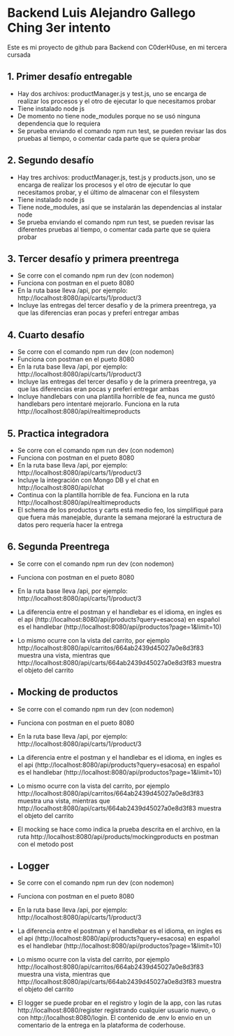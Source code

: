 
# Backend Luis Alejandro Gallego Ching 3er intento

Este es mi proyecto de github para Backend con C0derH0use, en mi tercera cursada

## 1. Primer desafío entregable

- Hay dos archivos: productManager.js y test.js, uno se encarga de realizar los procesos y el otro de ejecutar lo que necesitamos probar
- Tiene instalado node js
- De momento no tiene node_modules porque no se usó ninguna dependencia que lo requiera
- Se prueba enviando el comando npm run test, se pueden revisar las dos pruebas al tiempo, o comentar cada parte que se quiera probar

## 2. Segundo desafío

- Hay tres archivos: productManager.js, test.js y products.json, uno se encarga de realizar los procesos y el otro de ejecutar lo que necesitamos probar, y el último de almacenar con el filesystem
- Tiene instalado node js
- Tiene node_modules, así que se instalarán las dependencias al instalar node
- Se prueba enviando el comando npm run test, se pueden revisar las diferentes pruebas al tiempo, o comentar cada parte que se quiera probar

## 3. Tercer desafío y primera preentrega

- Se corre con el comando npm run dev (con nodemon)
- Funciona con postman en el pueto 8080
- En la ruta base lleva /api, por ejemplo: http://localhost:8080/api/carts/1/product/3
- Incluye las entregas del tercer desafío y de la primera preentrega, ya que las diferencias eran pocas y preferí entregar ambas

## 4. Cuarto desafío

- Se corre con el comando npm run dev (con nodemon)
- Funciona con postman en el pueto 8080
- En la ruta base lleva /api, por ejemplo: http://localhost:8080/api/carts/1/product/3
- Incluye las entregas del tercer desafío y de la primera preentrega, ya que las diferencias eran pocas y preferí entregar ambas
- Incluye handlebars con una plantilla horrible de fea, nunca me gustó handlebars pero intentaré mejorarlo. Funciona en la ruta http://localhost:8080/api/realtimeproducts

## 5. Practica integradora

- Se corre con el comando npm run dev (con nodemon)
- Funciona con postman en el pueto 8080
- En la ruta base lleva /api, por ejemplo: http://localhost:8080/api/carts/1/product/3
- Incluye la integración con Mongo DB y el chat en http://localhost:8080/api/chat
- Continua con la plantilla horrible de fea. Funciona en la ruta http://localhost:8080/api/realtimeproducts
- El schema de los productos y carts está medio feo, los simplifiqué para que fuera más manejable, durante la semana mejoraré la estructura de datos pero requería hacer la entrega

## 6. Segunda Preentrega

- Se corre con el comando npm run dev (con nodemon)
- Funciona con postman en el pueto 8080
- En la ruta base lleva /api, por ejemplo: http://localhost:8080/api/carts/1/product/3
- La diferencia entre el postman y el handlebar es el idioma, en ingles es el api (http://localhost:8080/api/products?query=esacosa) en español es el handlebar (http://localhost:8080/api/productos?page=1&limit=10)
- Lo mismo ocurre con la vista del carrito, por ejemplo http://localhost:8080/api/carritos/664ab2439d45027a0e8d3f83 muestra una vista, mientras que http://localhost:8080/api/carts/664ab2439d45027a0e8d3f83 muestra el objeto del carrito

- ## Mocking de productos

- Se corre con el comando npm run dev (con nodemon)
- Funciona con postman en el pueto 8080
- En la ruta base lleva /api, por ejemplo: http://localhost:8080/api/carts/1/product/3
- La diferencia entre el postman y el handlebar es el idioma, en ingles es el api (http://localhost:8080/api/products?query=esacosa) en español es el handlebar (http://localhost:8080/api/productos?page=1&limit=10)
- Lo mismo ocurre con la vista del carrito, por ejemplo http://localhost:8080/api/carritos/664ab2439d45027a0e8d3f83 muestra una vista, mientras que http://localhost:8080/api/carts/664ab2439d45027a0e8d3f83 muestra el objeto del carrito
- El mocking se hace como indica la prueba descrita en el archivo, en la ruta http://localhost:8080/api/products/mockingproducts en postman con el metodo post

- ## Logger

- Se corre con el comando npm run dev (con nodemon)
- Funciona con postman en el pueto 8080
- En la ruta base lleva /api, por ejemplo: http://localhost:8080/api/carts/1/product/3
- La diferencia entre el postman y el handlebar es el idioma, en ingles es el api (http://localhost:8080/api/products?query=esacosa) en español es el handlebar (http://localhost:8080/api/productos?page=1&limit=10)
- Lo mismo ocurre con la vista del carrito, por ejemplo http://localhost:8080/api/carritos/664ab2439d45027a0e8d3f83 muestra una vista, mientras que http://localhost:8080/api/carts/664ab2439d45027a0e8d3f83 muestra el objeto del carrito
- El logger se puede probar en el registro y login de la app, con las rutas http://localhost:8080/register registrando cualquier usuario nuevo, o con http://localhost:8080/login. El contenido de .env lo envio en un comentario de la entrega en la plataforma de coderhouse.
